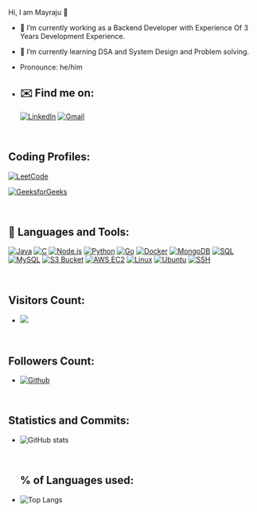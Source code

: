  Hi, I am Mayraju 👋


- 🔭 I’m currently working as a Backend Developer with Experience Of 3 Years Development Experience.
- 🌱 I’m currently learning DSA and System Design and Problem solving.

-    Pronounce: he/him

- ## ✉️ Find me on:

  [![LinkedIn](https://img.shields.io/badge/LinkedIn-white?style=flat&logo=linkedin&logoColor=black)](https://www.linkedin.com/in/mayraju-p-09aa50109/)
[![Gmail](https://img.shields.io/badge/Gmail-white?style=flat&logo=gmail&logoColor=black)](mailto:mayraju777@gmail.com)


<br />

  ## Coding Profiles:


  [![LeetCode](https://img.shields.io/badge/LeetCode-profile-blue)](https://leetcode.com/mayraju/)

  [![GeeksforGeeks](https://img.shields.io/badge/GeeksforGeeks-profile-green)](https://www.geeksforgeeks.org/user/mayraju%20.p/)

 <br/>

## 🧰 Languages and Tools:

[![Java](https://img.shields.io/badge/Java-white?style=flat&logo=java&logoColor=007396)](https://www.java.com/)
[![C](https://img.shields.io/badge/C-white?style=flat&logo=c&logoColor=A8B9CC)](https://en.wikipedia.org/wiki/C_(programming_language))
[![Node.js](https://img.shields.io/badge/Node.js-white?style=flat&logo=node.js&logoColor=339933)](https://nodejs.org/)
[![Python](https://img.shields.io/badge/Python-white?style=flat&logo=python&logoColor=3776AB)](https://www.python.org/)
[![Go](https://img.shields.io/badge/Go-white?style=flat&logo=go&logoColor=00ADD8)](https://golang.org/)
[![Docker](https://img.shields.io/badge/Docker-white?style=flat&logo=docker&logoColor=2496ED)](https://www.docker.com/)
[![MongoDB](https://img.shields.io/badge/MongoDB-white?style=flat&logo=mongodb&logoColor=47A248)](https://www.mongodb.com/)
[![SQL](https://img.shields.io/badge/SQL-white?style=flat&logo=postgresql&logoColor=336791)](https://en.wikipedia.org/wiki/SQL)
[![MySQL](https://img.shields.io/badge/MySQL-white?style=flat&logo=mysql&logoColor=4479A1)](https://www.mysql.com/)
[![S3 Bucket](https://img.shields.io/badge/S3-white?style=flat&logo=amazons3&logoColor=569A31)](https://aws.amazon.com/s3/)
[![AWS EC2](https://img.shields.io/badge/AWS_EC2-white?style=flat&logo=amazonec2&logoColor=FF9900)](https://aws.amazon.com/ec2/)
[![Linux](https://img.shields.io/badge/Linux-white?style=flat&logo=linux&logoColor=FCC624)](https://www.kernel.org/)
[![Ubuntu](https://img.shields.io/badge/Ubuntu-white?style=flat&logo=ubuntu&logoColor=E95420)](https://ubuntu.com/)
[![SSH](https://img.shields.io/badge/SSH-white?style=flat&logo=gnubash&logoColor=4EAA25)](https://www.openssh.com/)


<br/>

##  Visitors Count:

- ![](https://visitor-badge.laobi.icu/badge?page_id=Mayraju)

 <br />

 ##  Followers Count:

- [![Github](https://img.shields.io/github/followers/Mayraju?label=Follow&style=social)](https://github.com/Mayraju)

<br/>

 ## Statistics  and Commits:
- ![GitHub stats](https://github-readme-stats.vercel.app/api?username=Mayraju&show_icons=true&theme=tokyonight)

  <br/>

  ## % of Languages used:

- ![Top Langs](https://github-readme-stats.vercel.app/api/top-langs/?username=Mayraju&theme=tokyonight)









